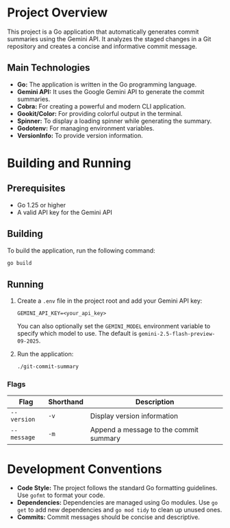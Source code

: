 # Project Overview

This project is a Go application that automatically generates commit summaries using the Gemini API. It analyzes the staged changes in a Git repository and creates a concise and informative commit message.

## Main Technologies

-   **Go:** The application is written in the Go programming language.
-   **Gemini API:** It uses the Google Gemini API to generate the commit summaries.
-   **Cobra:** For creating a powerful and modern CLI application.
-   **Gookit/Color:** For providing colorful output in the terminal.
-   **Spinner:** To display a loading spinner while generating the summary.
-   **Godotenv:** For managing environment variables.
-   **VersionInfo:** To provide version information.

# Building and Running

## Prerequisites

-   Go 1.25 or higher
-   A valid API key for the Gemini API

## Building

To build the application, run the following command:

```bash
go build
```

## Running

1.  Create a `.env` file in the project root and add your Gemini API key:

    ```
    GEMINI_API_KEY=<your_api_key>
    ```

    You can also optionally set the `GEMINI_MODEL` environment variable to specify which model to use. The default is `gemini-2.5-flash-preview-09-2025`.

2.  Run the application:

    ```bash
    ./git-commit-summary
    ```

### Flags

| Flag        | Shorthand | Description                            |
| ----------- | --------- | -------------------------------------- |
| `--version` | `-v`      | Display version information            |
| `--message` | `-m`      | Append a message to the commit summary |

# Development Conventions

-   **Code Style:** The project follows the standard Go formatting guidelines. Use `gofmt` to format your code.
-   **Dependencies:** Dependencies are managed using Go modules. Use `go get` to add new dependencies and `go mod tidy` to clean up unused ones.
-   **Commits:** Commit messages should be concise and descriptive.
